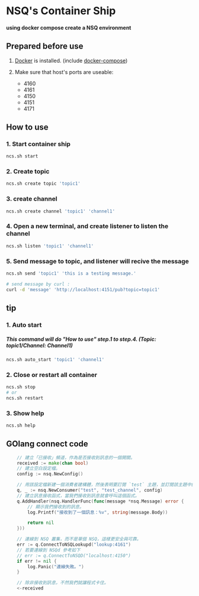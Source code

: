 # NSQ's Container Ship

#### using docker compose create a NSQ environment

## Prepared before use

1. [Docker](https://docs.docker.com/engine/installation/) is installed. (include [docker-compose](https://docs.docker.com/compose/install/))

2. Make sure that host's ports are useable:
    * 4160
    * 4161
    * 4150
    * 4151
    * 4171

## How to use

### 1. Start container ship

```bash
ncs.sh start
```

### 2. Create topic

```bash
ncs.sh create topic 'topic1'
```

### 3. create channel

```bash
ncs.sh create channel 'topic1' 'channel1'
```

### 4. Open a new terminal, and create listener to listen the channel

```bash
ncs.sh listen 'topic1' 'channel1'
```

### 5. Send message to topic, and listener will recive the message

```bash
ncs.sh send 'topic1' 'this is a testing message.'

# send message by curl :
curl -d 'message' 'http://localhost:4151/pub?topic=topic1'
```

## tip

### 1. Auto start

##### This command will do "How to use" step.1 to step.4. (Topic: topic1/Channel: Channel1)

```bash
ncs.sh auto_start 'topic1' 'channel1'
```

### 2. Close or restart all container

```bash
ncs.sh stop
# or
ncs.sh restart
```

### 3. Show help

```bash
ncs.sh help
```

## GOlang connect code

```go
    // 建立「已接收」頻道，作為是否接收到訊息的一個開關。
	received := make(chan bool)
	// 建立空白設定檔。
	config := nsq.NewConfig()

	// 用該設定檔新建一個消費者建構體，然後表明要訂閱 `test` 主題，並訂閱該主題中的 `test_channel` 頻道。
	q, _ := nsq.NewConsumer("test", "test_channel", config)
	// 建立訊息接收函式，當我們接收到訊息就會呼叫這個函式。
	q.AddHandler(nsq.HandlerFunc(func(message *nsq.Message) error {
		// 顯示我們接收到的訊息。
        log.Printf("接收到了一個訊息：%v", string(message.Body))

		return nil
	}))

	// 連線到 NSQ 叢集，而不是單個 NSQ，這樣更安全與可靠。
    err := q.ConnectToNSQLookupd("lookup:4161")
    // 若要連線到 NSQd 參考如下
    // err := q.ConnectToNSQD("localhost:4150")
	if err != nil {
		log.Panic("連線失敗。")
	}

	// 除非接收到訊息，不然我們就讓程式卡住。
	<-received
```